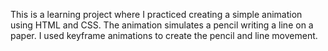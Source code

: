 This is a learning project where I practiced creating a simple animation using HTML and CSS. The animation simulates a pencil writing a line on a paper. I used keyframe animations to create the pencil and line movement.